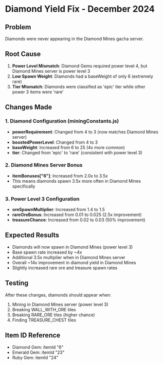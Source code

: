# Diamond Yield Fix - December 2024

## Problem
Diamonds were never appearing in the Diamond Mines gacha server.

## Root Cause
1. **Power Level Mismatch**: Diamond Gems required power level 4, but Diamond Mines server is power level 3
2. **Low Spawn Weight**: Diamonds had a baseWeight of only 6 (extremely rare)
3. **Tier Mismatch**: Diamonds were classified as 'epic' tier while other power 3 items were 'rare'

## Changes Made

### 1. Diamond Configuration (miningConstants.js)
- **powerRequirement**: Changed from 4 to 3 (now matches Diamond Mines server)
- **boostedPowerLevel**: Changed from 4 to 3 
- **baseWeight**: Increased from 6 to 25 (4x more common)
- **tier**: Changed from 'epic' to 'rare' (consistent with power level 3)

### 2. Diamond Mines Server Bonus
- **itemBonuses["6"]**: Increased from 2.0x to 3.5x
- This means diamonds spawn 3.5x more often in Diamond Mines specifically

### 3. Power Level 3 Configuration
- **oreSpawnMultiplier**: Increased from 1.4 to 1.5
- **rareOreBonus**: Increased from 0.01 to 0.025 (2.5x improvement)
- **treasureChance**: Increased from 0.02 to 0.03 (50% improvement)

## Expected Results
- Diamonds will now spawn in Diamond Mines (power level 3)
- Base spawn rate increased by ~4x
- Additional 3.5x multiplier when in Diamond Mines server
- Overall ~14x improvement in diamond yield in Diamond Mines
- Slightly increased rare ore and treasure spawn rates

## Testing
After these changes, diamonds should appear when:
1. Mining in Diamond Mines server (power level 3)
2. Breaking WALL_WITH_ORE tiles
3. Breaking RARE_ORE tiles (higher chance)
4. Finding TREASURE_CHEST tiles

## Item ID Reference
- Diamond Gem: itemId "6"
- Emerald Gem: itemId "23" 
- Ruby Gem: itemId "24"
